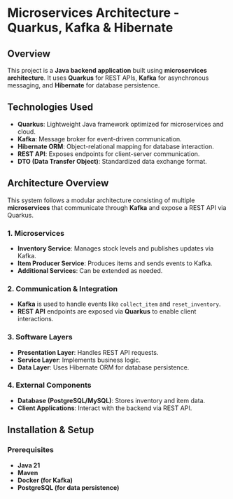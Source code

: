 # Microservices Architecture - Quarkus, Kafka & Hibernate

## Overview
This project is a **Java backend application** built using **microservices architecture**. It uses **Quarkus** for REST APIs, **Kafka** for asynchronous messaging, and **Hibernate** for database persistence.

## Technologies Used
- **Quarkus**: Lightweight Java framework optimized for microservices and cloud.
- **Kafka**: Message broker for event-driven communication.
- **Hibernate ORM**: Object-relational mapping for database interaction.
- **REST API**: Exposes endpoints for client-server communication.
- **DTO (Data Transfer Object)**: Standardized data exchange format.

## Architecture Overview
This system follows a modular architecture consisting of multiple **microservices** that communicate through **Kafka** and expose a REST API via Quarkus.

### **1. Microservices**
- **Inventory Service**: Manages stock levels and publishes updates via Kafka.
- **Item Producer Service**: Produces items and sends events to Kafka.
- **Additional Services**: Can be extended as needed.

### **2. Communication & Integration**
- **Kafka** is used to handle events like `collect_item` and `reset_inventory`.
- **REST API** endpoints are exposed via **Quarkus** to enable client interactions.

### **3. Software Layers**
- **Presentation Layer**: Handles REST API requests.
- **Service Layer**: Implements business logic.
- **Data Layer**: Uses Hibernate ORM for database persistence.

### **4. External Components**
- **Database (PostgreSQL/MySQL)**: Stores inventory and item data.
- **Client Applications**: Interact with the backend via REST API.

## Installation & Setup

### **Prerequisites**
- **Java 21**
- **Maven**
- **Docker (for Kafka)**
- **PostgreSQL (for data persistence)**
